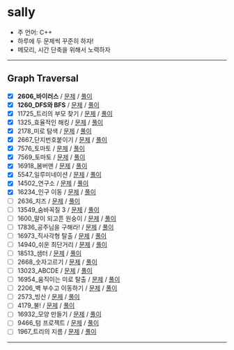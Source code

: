 # sally

- 주 언어: C++
- 하루에 두 문제씩 꾸준히 하자!
- 메모리, 시간 단축을 위해서 노력하자

---

## Graph Traversal

- [X] **2606_바이러스** / [문제](https://www.acmicpc.net/problem/2606) / [풀이]()
- [X] **1260_DFS와 BFS**  / [문제](https://www.acmicpc.net/problem/1260) / [풀이]()
- [X] 11725_트리의 부모 찾기 / [문제](https://www.acmicpc.net/problem/11725) / [풀이]()
- [X] 1325_효율적인 해킹 / [문제](https://www.acmicpc.net/problem/1325) / [풀이]()
- [X] 2178_미로 탐색 / [문제](https://www.acmicpc.net/problem/2178) / [풀이]()
- [X] 2667_단지번호붙이기 / [문제](https://www.acmicpc.net/problem/2667) / [풀이]()
- [X] 7576_토마토 / [문제](https://www.acmicpc.net/problem/7576) / [풀이]()
- [X] 7569_토마토 / [문제](https://www.acmicpc.net/problem/7569) / [풀이]()
- [X] 16918_봄버맨 / [문제](https://www.acmicpc.net/problem/16918) / [풀이]()
- [X] 5547_일루미네이션 / [문제](https://www.acmicpc.net/problem/5547) / [풀이]()
- [X] 14502_연구소 / [문제](https://www.acmicpc.net/problem/14502) / [풀이]()
- [X] 16234_인구 이동 / [문제](https://www.acmicpc.net/problem/16234) / [풀이]()
- [ ] 2636_치즈 / [문제](https://www.acmicpc.net/problem/2636) / [풀이]()
- [ ] 13549_숨바꼭질 3 / [문제](https://www.acmicpc.net/problem/13549) / [풀이]()
- [ ] 1600_말이 되고픈 원숭이 / [문제](https://www.acmicpc.net/problem/1600) / [풀이]()
- [ ] 17836_공주님을 구해라! / [문제](https://www.acmicpc.net/problem/17836) / [풀이]()
- [ ] 16973_직사각형 탈출 / [문제](https://www.acmicpc.net/problem/16973) / [풀이]()
- [ ] 14940_쉬운 최단거리 / [문제](https://www.acmicpc.net/problem/14940) / [풀이]()
- [ ] 18513_샘터 / [문제](https://www.acmicpc.net/problem/18513) / [풀이]()
- [ ] 2668_숫자고르기 / [문제](https://www.acmicpc.net/problem/2668) / [풀이]()
- [ ] 13023_ABCDE / [문제](https://www.acmicpc.net/problem/13023) / [풀이]()
- [ ] 16954_움직이는 미로 탈출 / [문제](https://www.acmicpc.net/problem/16954) / [풀이]()
- [ ] 2206_벽 부수고 이동하기 / [문제](https://www.acmicpc.net/problem/2206) / [풀이]()
- [ ] 2573_빙산 / [문제](https://www.acmicpc.net/problem/2573) / [풀이]()
- [ ] 4179_불! / [문제](https://www.acmicpc.net/problem/4179) / [풀이]()
- [ ] 16932_모양 만들기 / [문제](https://www.acmicpc.net/problem/16932) / [풀이]()
- [ ] 9466_텀 프로젝트 / [문제](https://www.acmicpc.net/problem/9466) / [풀이]()
- [ ] 1967_트리의 지름 / [문제](https://www.acmicpc.net/problem/1967) / [풀이]()

---
